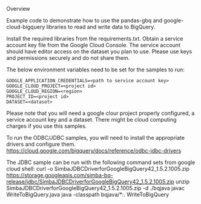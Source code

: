 Overview

Example code to demonstrate how to use the pandas-gbq and google-cloud-bigquery libraries to read and write data to BigQuery.

Install the required libraries from the requirements.txt.
Obtain a service account key file from the Google Cloud Console.
The service account should have editor access on the dataset you plan to use.
Please use keys and permissions securely and do not share them.


The below environment variables need to be set for the samples to run:

    GOOGLE_APPLICATION_CREDENTIALS=<path to service account key>
    GOOGLE_CLOUD_PROJECT=<project id>
    GOOGLE_CLOUD_REGION=<region>
    PROJECT_ID=<project id>
    DATASET=<dataset>

Please note that you will need a google clour project properly configured, a service account key and a dataset.
There might be cloud computing charges if you use this samples. 

To run the ODBC/JDBC samples, you will need to install the appropriate drivers and configure them.
https://cloud.google.com/bigquery/docs/reference/odbc-jdbc-drivers

The JDBC sample can be run with the following command sets from google cloud shell:
curl -o SimbaJDBCDriverforGoogleBigQuery42_1.5.2.1005.zip https://storage.googleapis.com/simba-bq-release/jdbc/SimbaJDBCDriverforGoogleBigQuery42_1.5.2.1005.zip
unzip SimbaJDBCDriverforGoogleBigQuery42_1.5.2.1005.zip -d ./bqjava
javac WriteToBigQuery.java
java -classpath bqjava/*:. WriteToBigQuery
